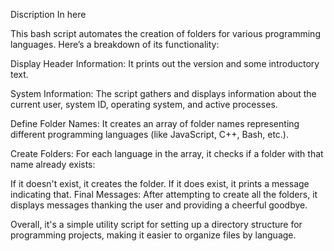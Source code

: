 Discription In here
<p>
  This bash script automates the creation of folders for various programming languages. Here’s a breakdown of its functionality:

Display Header Information: It prints out the version and some introductory text.

System Information: The script gathers and displays information about the current user, system ID, operating system, and active processes.

Define Folder Names: It creates an array of folder names representing different programming languages (like JavaScript, C++, Bash, etc.).

Create Folders: For each language in the array, it checks if a folder with that name already exists:

If it doesn't exist, it creates the folder.
If it does exist, it prints a message indicating that.
Final Messages: After attempting to create all the folders, it displays messages thanking the user and providing a cheerful goodbye.

Overall, it's a simple utility script for setting up a directory structure for programming projects, making it easier to organize files by language.
</p>
